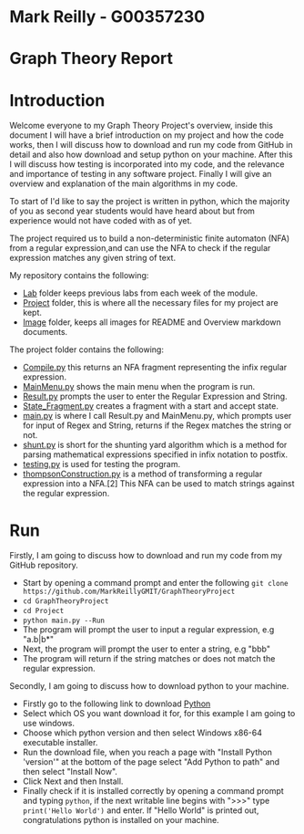 # Mark Reilly - G00357230

# Graph Theory Report

# Introduction
Welcome everyone to my Graph Theory Project's overview, inside this document I will have a brief introduction on my project and how the code works, then I will discuss how to download and run my code from GitHub in detail and also how download and setup python on your machine. After this I will discuss how testing is incorporated into my code, and the relevance and importance of testing in any software project. Finally I will give an overview and explanation of the main algorithms in my code.

To start of I'd like to say the project is written in python, which the majority of you as second year students would have heard about but from experience would not have coded with as of yet.

The project required us to build a non-deterministic finite automaton (NFA) from a regular expression,and can use the NFA to check if the regular expression matches any given string of text.

My repository contains the following:

* [Lab](https://github.com/MarkReillyGMIT/GraphTheoryProject/tree/master/Lab "Lab Folder") folder keeps previous labs from each week of the module.
* [Project](https://github.com/MarkReillyGMIT/GraphTheoryProject/tree/master/Project "Project Folder") folder, this is where all the necessary files for my project are kept.
* [Image](https://github.com/MarkReillyGMIT/GraphTheoryProject/tree/master/Image "Image Folder") folder, keeps all images for README and Overview markdown documents.

The project folder contains the following:
* [Compile.py](https://github.com/MarkReillyGMIT/GraphTheoryProject/blob/master/Project/Compile.py "Compile.py") this returns an NFA fragment representing the infix regular expression.
* [MainMenu.py](https://github.com/MarkReillyGMIT/GraphTheoryProject/blob/master/Project/MainMenu.py "MainMenu.py") shows the main menu when the program is run.
* [Result.py](https://github.com/MarkReillyGMIT/GraphTheoryProject/blob/master/Project/Result.py "Result.py") prompts the user to enter the Regular Expression and String.
* [State_Fragment.py](https://github.com/MarkReillyGMIT/GraphTheoryProject/blob/master/Project/State_Fragment.py "State_Fragment.py") creates a fragment with a start and accept state.
* [main.py](https://github.com/MarkReillyGMIT/GraphTheoryProject/blob/master/Project/main.py "Main.py") is where I call Result.py and MainMenu.py, which prompts user for input of Regex and String, returns if the Regex matches the string or not.
* [shunt.py](https://github.com/MarkReillyGMIT/GraphTheoryProject/blob/master/Project/shunt.py "Shunt.py") is short for the shunting yard algorithm which is a method for parsing mathematical expressions specified in infix notation to postfix.
* [testing.py](https://github.com/MarkReillyGMIT/GraphTheoryProject/blob/master/Project/testing.py "testing.py") is used for testing the program.
* [thompsonConstruction.py](https://github.com/MarkReillyGMIT/GraphTheoryProject/blob/master/Project/thompsonConstruction.py "thompsonConstruction.py") is a method of transforming a regular expression into a NFA.[2] This NFA can be used to match strings against the regular expression.

# Run 
Firstly, I am going to discuss how to download and run my code from my GitHub repository.

* Start by opening a command prompt and enter the following `git clone https://github.com/MarkReillyGMIT/GraphTheoryProject`
* `cd GraphTheoryProject`
* `cd Project`
* `python main.py --Run`
* The program will prompt the user to input a regular expression, e.g "a.b|b*"
* Next, the program will prompt the user to enter a string, e.g "bbb"
* The program will return if the string matches or does not match the regular expression.

Secondly, I am going to discuss how to download python to your machine.

* Firstly go to the following link to download [Python](https://www.python.org/downloads/ "Python")
* Select which OS you want download it for, for this example I am going to use windows.
* Choose which python version and then select Windows x86-64 executable installer.
* Run the download file, when you reach a page with "Install Python 'version'" at the bottom of the page select "Add Python to path" and then select "Install Now".
* Click Next and then Install.
* Finally check if it is installed correctly by opening a command prompt and typing `python`, if the next writable line begins with ">>>" type `print('Hello World')` and enter. If "Hello World" is printed out, congratulations python is installed on your machine.
